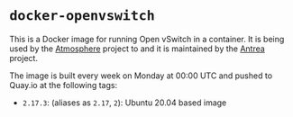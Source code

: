 # `docker-openvswitch`

This is a Docker image for running Open vSwitch in a container.  It is being used
by the [Atmosphere](https://github.com/vexxhost/atmosphere) project to and it is
maintained by the [Antrea](https://github.com/antrea-io/antrea) project.

The image is built every week on Monday at 00:00 UTC and pushed to Quay.io
at the following tags:

- `2.17.3`: (aliases as `2.17`, `2`): Ubuntu 20.04 based image
